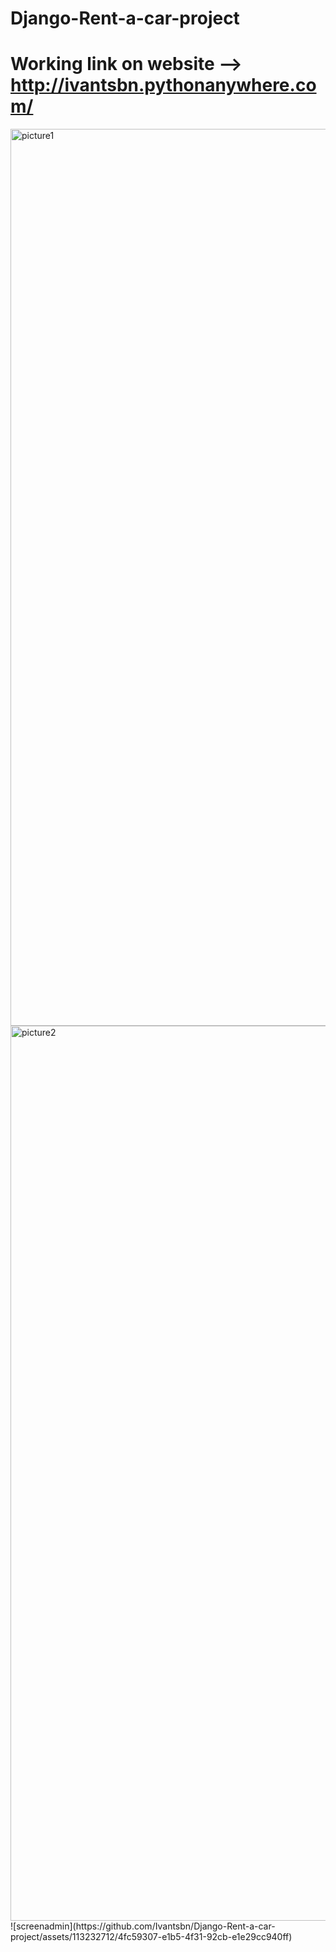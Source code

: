 # Django-Rent-a-car-project
# Working link on website --> http://ivantsbn.pythonanywhere.com/ 
<img width="1435" alt="picture1" src="https://github.com/Ivantsbn/Django-Rent-a-car-project/assets/113232712/c2277a89-a8f7-4c76-9b10-b4df35ada29c">
<img width="1432" alt="picture2" src="https://github.com/Ivantsbn/Django-Rent-a-car-project/assets/113232712/533933a3-0ffe-4a81-b4c3-b8775077a7b3">
![screenadmin](https://github.com/Ivantsbn/Django-Rent-a-car-project/assets/113232712/4fc59307-e1b5-4f31-92cb-e1e29cc940ff)
